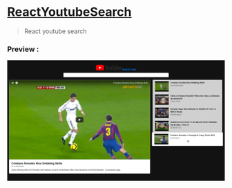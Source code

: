 # [ReactYoutubeSearch]
>React youtube search 


[ReactYoutubeSearch]: <https://mostafaabobakr7.github.io/ReactYoutubeSearch/>


### Preview :
![](ReactYoutube.jpg)
